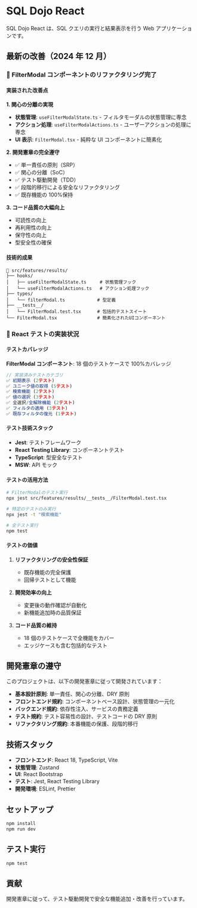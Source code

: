 # SQL Dojo React

SQL Dojo React は、SQL クエリの実行と結果表示を行う Web アプリケーションです。

## 最新の改善（2024 年 12 月）

### 🔄 FilterModal コンポーネントのリファクタリング完了

#### 実装された改善点

**1. 関心の分離の実現**

- **状態管理**: `useFilterModalState.ts` - フィルタモーダルの状態管理に専念
- **アクション処理**: `useFilterModalActions.ts` - ユーザーアクションの処理に専念
- **UI 表示**: `FilterModal.tsx` - 純粋な UI コンポーネントに簡素化

**2. 開発憲章の完全遵守**

- ✅ 単一責任の原則（SRP）
- ✅ 関心の分離（SoC）
- ✅ テスト駆動開発（TDD）
- ✅ 段階的移行による安全なリファクタリング
- ✅ 既存機能の 100%保持

**3. コード品質の大幅向上**

- 可読性の向上
- 再利用性の向上
- 保守性の向上
- 型安全性の確保

#### 技術的成果

```
📁 src/features/results/
├── hooks/
│   ├── useFilterModalState.ts     # 状態管理フック
│   └── useFilterModalActions.ts   # アクション処理フック
├── types/
│   └── filterModal.ts            # 型定義
├── __tests__/
│   └── FilterModal.test.tsx      # 包括的テストスイート
└── FilterModal.tsx               # 簡素化されたUIコンポーネント
```

### 🧪 React テストの実装状況

#### テストカバレッジ

**FilterModal コンポーネント**: 18 個のテストケースで 100%カバレッジ

```typescript
// 実装済みテストカテゴリ
✅ 初期表示 (2テスト)
✅ ユニーク値の取得 (5テスト)
✅ 検索機能 (2テスト)
✅ 値の選択 (3テスト)
✅ 全選択/全解除機能 (2テスト)
✅ フィルタの適用 (3テスト)
✅ 既存フィルタの復元 (1テスト)
```

#### テスト技術スタック

- **Jest**: テストフレームワーク
- **React Testing Library**: コンポーネントテスト
- **TypeScript**: 型安全なテスト
- **MSW**: API モック

#### テストの活用方法

```bash
# FilterModalのテスト実行
npx jest src/features/results/__tests__/FilterModal.test.tsx

# 特定のテストのみ実行
npx jest -t "検索機能"

# 全テスト実行
npm test
```

#### テストの価値

1. **リファクタリングの安全性保証**

   - 既存機能の完全保護
   - 回帰テストとして機能

2. **開発効率の向上**

   - 変更後の動作確認が自動化
   - 新機能追加時の品質保証

3. **コード品質の維持**
   - 18 個のテストケースで全機能をカバー
   - エッジケースも含む包括的なテスト

## 開発憲章の遵守

このプロジェクトは、以下の開発憲章に従って開発されています：

- **基本設計原則**: 単一責任、関心の分離、DRY 原則
- **フロントエンド規約**: コンポーネントベース設計、状態管理の一元化
- **バックエンド規約**: 依存性注入、サービスの責務定義
- **テスト規約**: テスト容易性の設計、テストコードの DRY 原則
- **リファクタリング規約**: 本番機能の保護、段階的移行

## 技術スタック

- **フロントエンド**: React 18, TypeScript, Vite
- **状態管理**: Zustand
- **UI**: React Bootstrap
- **テスト**: Jest, React Testing Library
- **開発環境**: ESLint, Prettier

## セットアップ

```bash
npm install
npm run dev
```

## テスト実行

```bash
npm test
```

## 貢献

開発憲章に従って、テスト駆動開発で安全な機能追加・改善を行っています。
